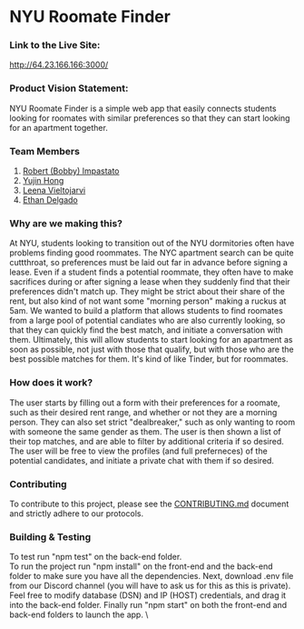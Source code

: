 # NYU Roomate Finder

### Link to the Live Site:
http://64.23.166.166:3000/


###  Product Vision Statement:
NYU Roomate Finder is a simple web app that easily connects students looking for roomates with similar preferences so that they can start looking for an apartment together.

### Team Members
1. [Robert (Bobby) Impastato](https://github.com/bobbyimpastato)
2. [Yujin Hong](https://github.com/hongsimmon)
3. [Leena Vieltojarvi](https://github.com/Shadowcat567)
4. [Ethan Delgado](https://github.com/ethan-delgado)

### Why are we making this?
At NYU, students looking to transition out of the NYU dormitories often have problems finding good roommates. The NYC apartment search can be quite cuttthroat, so preferences must be laid out far in advance before signing a lease. Even if a student finds a potential roommate, they often have to make sacrifices during or after signing a lease when they suddenly find that their preferences didn't match up. They might be strict about their share of the rent, but also kind of not want some "morning person" making a ruckus at 5am. We wanted to build a platform that allows students to find roomates from a large pool of potential candiates who are also currently looking, so that they can quickly find the best match, and initiate a conversation with them. Ultimately, this will allow students to start looking for an apartment as soon as possible, not just with those that qualify, but with those who are the best possible matches for them. It's kind of like Tinder, but for roommates.

### How does it work?
The user starts by filling out a form with their preferences for a roomate, such as their desired rent range, and whether or not they are a morning person. They can also set strict "dealbreaker," such as only wanting to room with someone the same gender as them. The user is then shown a list of their top matches, and are able to filter by additional criteria if so desired. The user will be free to view the profiles (and full preferneces) of the potential candidates, and initiate a private chat with them if so desired.

### Contributing
To contribute to this project, please see the [CONTRIBUTING.md](https://github.com/agiledev-students-spring2024/roomate-finder/blob/master/CONTRIBUTING.md) document and strictly adhere to our protocols.

### Building & Testing
To test run "npm test" on the back-end folder. \
To run the project run "npm install" on the front-end and the back-end folder to make sure you have all the dependencies. Next, download .env file from our Discord channel (you will have to ask us for this as this is private). Feel free to modify database (DSN) and IP (HOST) credentials, and drag it into the back-end folder. Finally run "npm start" on both the front-end and back-end folders to launch the app. \
